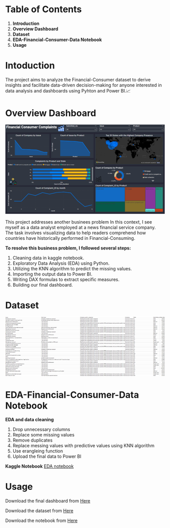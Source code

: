 # Table of Contents
1. **Introduction**
2. **Overview Dashboard**
3. **Dataset**
4. **EDA-Financial-Consumer-Data Notebook**
5. **Usage**

# Intoduction
The project aims to analyze the Financial-Consumer dataset to derive insights and facilitate data-driven decision-making for anyone interested in data analysis and dashboards using Pyhton and Power BI.📈

# Overview Dashboard
![Dashboard](Dashboard0.png)

This project addresses another businees problem In this context, I see myself as a data analyst employed at a news financial service company. The task involves visualizing data to help readers comprehend how countries have historically performed in Financial-Consuming.

**To resolve this business problem, I followed several steps:**

1. Cleaning data in kaggle notebook.
2. Exploratory Data Analysis (EDA) using Python.
3. Utilizing the KNN algorithm to predict the missing values.
4. Importing the output data to Power BI.
5. Writing DAX formulas to extract specific measures.
6. Building our final dashboard.


# Dataset
![Dataset](dataset.png)


# EDA-Financial-Consumer-Data Notebook

**EDA and data cleaning**
1. Drop unnecessary columns
2. Replace some missing values
3. Remove duplicates
4. Replace messing values with predictive values using KNN algorithm
5. Use erangleing function
6. Upload the final data to Power BI

**Kaggle Notebook**
[EDA notebook](https://github.com/sahermuhamed1/Financial-Consumer-Data/blob/main/eda-financial-consumer-data.ipynb)

# Usage
Download the final dashboard from [Here]([./Pizza%20restaurant.pbix](https://github.com/sahermuhamed1/Financial-Consumer-Data/blob/main/FInancial%20consumer%20project.pbix)https://github.com/sahermuhamed1/Financial-Consumer-Data/blob/main/FInancial%20consumer%20project.pbix)

Download the dataset from [Here](https://github.com/sahermuhamed1/Financial-Consumer-Data/blob/main/Financial_Consumer_data111.csv)

Download the notebook from [Here]([https://github.com/sahermuhamed1/Financial-Consumer-Data/blob/main/Financial_Consumer_data111.csv](https://github.com/sahermuhamed1/Financial-Consumer-Data/blob/main/eda-financial-consumer-data.ipynb)https://github.com/sahermuhamed1/Financial-Consumer-Data/blob/main/eda-financial-consumer-data.ipynb)
